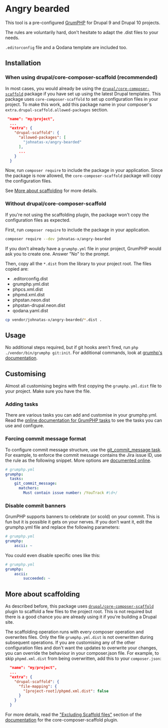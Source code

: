 # Angry bearded

This tool is a pre-configured [GrumPHP](https://github.com/phpro/grumphp) for Drupal 9 and Drupal 10 projects.

The rules are voluntarily hard, don't hesitate to adapt the .dist files to your needs.

`.editorconfig` file and a Qodana template are included too.

## Installation

### When using drupal/core-composer-scaffold (recommended)

In most cases, you would already be using the [`drupal/core-composer-scaffold`](https://packagist.org/packages/drupal/core-composer-scaffold) package if you have set up using the latest Drupal templates. This package uses `core-composer-scaffold` to set up configuration files in your project. To make this work, add this package name in your composer's `extra.drupal-scaffold.allowed-packages` section.

```json
 "name": "my/project",
  ...
  "extra": {
    "drupal-scaffold": {
      "allowed-packages": [
        "johnatas-x/angry-bearded"
      ],
      ...
    }
  }
```

Now, run `composer require` to include the package in your application. Since the package is now allowed, the `core-composer-scaffold` package will copy the configuration files.

See [More about scaffolding](#more-about-scaffolding) for more details.

### Without drupal/core-composer-scaffold

If you're not using the scaffolding plugin, the package won't copy the configuration files as expected.

First, run `composer require` to include the package in your application.

```bash
composer require --dev johnatas-x/angry-bearded
```

If you don't already have a `grumphp.yml` file in your project, GrumPHP would ask you to create one. Answer "No" to the prompt.

Then, copy all the `*.dist` from the library to your project root. The files copied are:

* .editorconfig.dist
* grumphp.yml.dist
* phpcs.xml.dist
* phpmd.xml.dist
* phpstan.neon.dist
* phpstan-drupal.neon.dist
* qodana.yaml.dist

```bash
cp vendor/johnatas-x/angry-bearded/*.dist .
```

## Usage

No additional steps required, but if git hooks aren't fired, run `php ./vendor/bin/grumphp git:init`. For additional commands, look at [grumhp's documentation](https://github.com/phpro/grumphp/blob/master/doc/commands.md).

## Customising

Almost all customising begins with first copying the `grumphp.yml.dist` file to your project. Make sure you have the file.

### Adding tasks

There are various tasks you can add and customise in your grumphp.yml. Read the [online documentation for GrumPHP tasks](https://github.com/phpro/grumphp/blob/master/doc/tasks.md) to see the tasks you can use and configure.

### Forcing commit message format

To configure commit message structure, use the [git_commit_message task](https://github.com/phpro/grumphp/blob/master/doc/tasks/git_commit_message.md). For example, to enforce the commit message contains the Jira issue ID, use the rule as the following snippet. More options are [documented online](https://github.com/phpro/grumphp/blob/master/doc/tasks/git_commit_message.md).

```yaml
# grumphp.yml
grumphp:
  tasks:
    git_commit_message:
      matchers:
        Must contain issue number: /YouTrack #\d+/
```

### Disable commit banners

GrumPHP supports banners to celebrate (or scold) on your commit. This is fun but it is possible it gets on your nerves. If you don’t want it, edit the grumphp.yml file and replace the following parameters:

```yaml
# grumphp.yml
grumphp:
    ascii: ~
```

You could even disable specific ones like this:

```yaml
# grumphp.yml
grumphp:
    ascii:
        succeeded: ~
```

## More about scaffolding

As described before, this package uses [`drupal/core-composer-scaffold`](https://github.com/drupal/core-composer-scaffold) plugin to scaffold a few files to the project root. This is not required but there is a good chance you are already using it if you're building a Drupal site.

The scaffolding operation runs with every composer operation and overwrites files. Only the file `grumphp.yml.dist` is not overwritten during subsequent operations. If you are customising any of the other configuration files and don't want the updates to overwrite your changes, you can override the behaviour in your composer.json file. For example, to skip `phpmd.xml.dist` from being overwritten, add this to your `composer.json`:

```json
  "name": "my/project",
  ...
  "extra": {
    "drupal-scaffold": {
      "file-mapping": {
        "[project-root]/phpmd.xml.dist": false
      }
    }
  }
```

For more details, read the ["Excluding Scaffold files"](https://github.com/drupal/core-composer-scaffold#excluding-scaffold-files) section of the [documentation](https://github.com/drupal/core-composer-scaffold/blob/8.8.x/README.md) for the core-composer-scaffold plugin.
